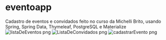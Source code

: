 # eventoapp
Cadastro de eventos e convidados feito no curso da Michelli Brito, usando Spring, Spring Data, Thymeleaf, PostgreSQL e Materialize 
![listaDeEventos png](https://user-images.githubusercontent.com/62912922/84303954-312b7b80-ab2e-11ea-86f7-cfa5a31e5bd3.jpg)
![ListaDeConvidados png](https://user-images.githubusercontent.com/62912922/84304075-5d46fc80-ab2e-11ea-8060-cb401864175c.jpg)
![cadastrarEvento png](https://user-images.githubusercontent.com/62912922/84304102-68019180-ab2e-11ea-89bb-d4ca61634af3.jpg)
